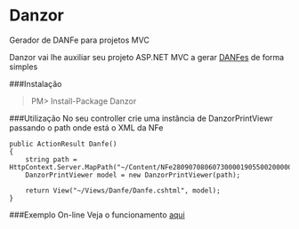 Danzor
======
Gerador de DANFe para projetos MVC

Danzor vai lhe auxiliar seu projeto ASP.NET MVC a gerar [DANFes](http://www.nfe.fazenda.gov.br/portal/perguntasFrequentes.aspx?tipoConteudo=Zn7vuWPGHL8=) de forma simples

###Instalação

> PM> Install-Package Danzor

###Utilização
No seu controller crie uma instância de DanzorPrintViewr passando o path onde está o XML da NFe

```
public ActionResult Danfe()
{
    string path = HttpContext.Server.MapPath("~/Content/NFe28090708060730000190550020000001762000007303procNFe.xml");
    DanzorPrintViewer model = new DanzorPrintViewer(path);
    
    return View("~/Views/Danfe/Danfe.cshtml", model);
}
```

###Exemplo On-line
Veja o funcionamento [aqui](http://danzor.azurewebsites.net/)



